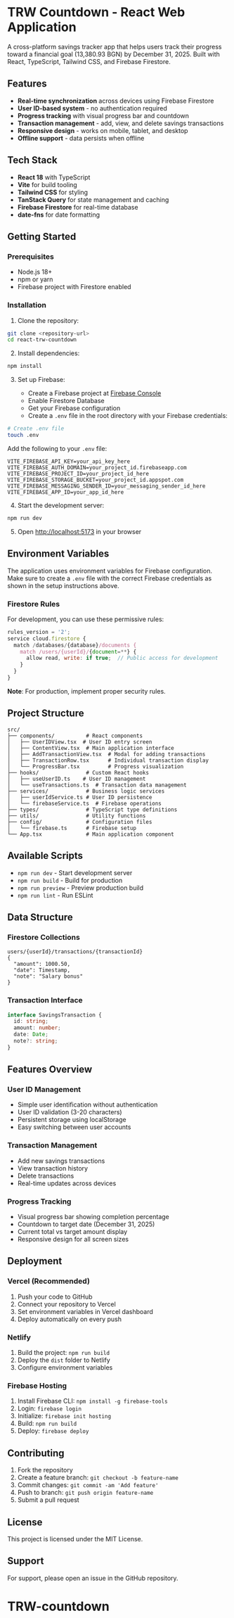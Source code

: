 # TRW Countdown - React Web Application

A cross-platform savings tracker app that helps users track their progress toward a financial goal (13,380.93 BGN) by December 31, 2025. Built with React, TypeScript, Tailwind CSS, and Firebase Firestore.

## Features

- **Real-time synchronization** across devices using Firebase Firestore
- **User ID-based system** - no authentication required
- **Progress tracking** with visual progress bar and countdown
- **Transaction management** - add, view, and delete savings transactions
- **Responsive design** - works on mobile, tablet, and desktop
- **Offline support** - data persists when offline

## Tech Stack

- **React 18** with TypeScript
- **Vite** for build tooling
- **Tailwind CSS** for styling
- **TanStack Query** for state management and caching
- **Firebase Firestore** for real-time database
- **date-fns** for date formatting

## Getting Started

### Prerequisites

- Node.js 18+
- npm or yarn
- Firebase project with Firestore enabled

### Installation

1. Clone the repository:

```bash
git clone <repository-url>
cd react-trw-countdown
```

2. Install dependencies:

```bash
npm install
```

3. Set up Firebase:

   - Create a Firebase project at [Firebase Console](https://console.firebase.google.com/)
   - Enable Firestore Database
   - Get your Firebase configuration
   - Create a `.env` file in the root directory with your Firebase credentials:

```bash
# Create .env file
touch .env
```

Add the following to your `.env` file:

```env
VITE_FIREBASE_API_KEY=your_api_key_here
VITE_FIREBASE_AUTH_DOMAIN=your_project_id.firebaseapp.com
VITE_FIREBASE_PROJECT_ID=your_project_id_here
VITE_FIREBASE_STORAGE_BUCKET=your_project_id.appspot.com
VITE_FIREBASE_MESSAGING_SENDER_ID=your_messaging_sender_id_here
VITE_FIREBASE_APP_ID=your_app_id_here
```

4. Start the development server:

```bash
npm run dev
```

5. Open [http://localhost:5173](http://localhost:5173) in your browser

## Environment Variables

The application uses environment variables for Firebase configuration. Make sure to create a `.env` file with the correct Firebase credentials as shown in the setup instructions above.

### Firestore Rules

For development, you can use these permissive rules:

```javascript
rules_version = '2';
service cloud.firestore {
  match /databases/{database}/documents {
    match /users/{userId}/{document=**} {
      allow read, write: if true;  // Public access for development
    }
  }
}
```

**Note**: For production, implement proper security rules.

## Project Structure

```
src/
├── components/          # React components
│   ├── UserIDView.tsx  # User ID entry screen
│   ├── ContentView.tsx  # Main application interface
│   ├── AddTransactionView.tsx  # Modal for adding transactions
│   ├── TransactionRow.tsx      # Individual transaction display
│   └── ProgressBar.tsx         # Progress visualization
├── hooks/               # Custom React hooks
│   ├── useUserID.ts    # User ID management
│   └── useTransactions.ts  # Transaction data management
├── services/            # Business logic services
│   ├── userIdService.ts # User ID persistence
│   └── firebaseService.ts  # Firebase operations
├── types/               # TypeScript type definitions
├── utils/               # Utility functions
├── config/              # Configuration files
│   └── firebase.ts      # Firebase setup
└── App.tsx              # Main application component
```

## Available Scripts

- `npm run dev` - Start development server
- `npm run build` - Build for production
- `npm run preview` - Preview production build
- `npm run lint` - Run ESLint

## Data Structure

### Firestore Collections

```
users/{userId}/transactions/{transactionId}
{
  "amount": 1000.50,
  "date": Timestamp,
  "note": "Salary bonus"
}
```

### Transaction Interface

```typescript
interface SavingsTransaction {
  id: string;
  amount: number;
  date: Date;
  note?: string;
}
```

## Features Overview

### User ID Management

- Simple user identification without authentication
- User ID validation (3-20 characters)
- Persistent storage using localStorage
- Easy switching between user accounts

### Transaction Management

- Add new savings transactions
- View transaction history
- Delete transactions
- Real-time updates across devices

### Progress Tracking

- Visual progress bar showing completion percentage
- Countdown to target date (December 31, 2025)
- Current total vs target amount display
- Responsive design for all screen sizes

## Deployment

### Vercel (Recommended)

1. Push your code to GitHub
2. Connect your repository to Vercel
3. Set environment variables in Vercel dashboard
4. Deploy automatically on every push

### Netlify

1. Build the project: `npm run build`
2. Deploy the `dist` folder to Netlify
3. Configure environment variables

### Firebase Hosting

1. Install Firebase CLI: `npm install -g firebase-tools`
2. Login: `firebase login`
3. Initialize: `firebase init hosting`
4. Build: `npm run build`
5. Deploy: `firebase deploy`

## Contributing

1. Fork the repository
2. Create a feature branch: `git checkout -b feature-name`
3. Commit changes: `git commit -am 'Add feature'`
4. Push to branch: `git push origin feature-name`
5. Submit a pull request

## License

This project is licensed under the MIT License.

## Support

For support, please open an issue in the GitHub repository.
# TRW-countdown
